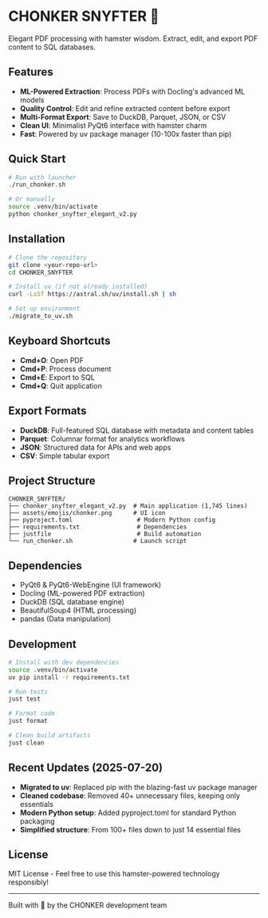 # CHONKER SNYFTER 🐹

Elegant PDF processing with hamster wisdom. Extract, edit, and export PDF content to SQL databases.

## Features

- **ML-Powered Extraction**: Process PDFs with Docling's advanced ML models
- **Quality Control**: Edit and refine extracted content before export
- **Multi-Format Export**: Save to DuckDB, Parquet, JSON, or CSV
- **Clean UI**: Minimalist PyQt6 interface with hamster charm
- **Fast**: Powered by uv package manager (10-100x faster than pip)

## Quick Start

```bash
# Run with launcher
./run_chonker.sh

# Or manually
source .venv/bin/activate
python chonker_snyfter_elegant_v2.py
```

## Installation

```bash
# Clone the repository
git clone <your-repo-url>
cd CHONKER_SNYFTER

# Install uv (if not already installed)
curl -LsSf https://astral.sh/uv/install.sh | sh

# Set up environment
./migrate_to_uv.sh
```

## Keyboard Shortcuts

- **Cmd+O**: Open PDF
- **Cmd+P**: Process document
- **Cmd+E**: Export to SQL
- **Cmd+Q**: Quit application

## Export Formats

- **DuckDB**: Full-featured SQL database with metadata and content tables
- **Parquet**: Columnar format for analytics workflows
- **JSON**: Structured data for APIs and web apps
- **CSV**: Simple tabular export

## Project Structure

```
CHONKER_SNYFTER/
├── chonker_snyfter_elegant_v2.py  # Main application (1,745 lines)
├── assets/emojis/chonker.png      # UI icon
├── pyproject.toml                  # Modern Python config
├── requirements.txt                # Dependencies
├── justfile                        # Build automation
└── run_chonker.sh                 # Launch script
```

## Dependencies

- PyQt6 & PyQt6-WebEngine (UI framework)
- Docling (ML-powered PDF extraction)
- DuckDB (SQL database engine)
- BeautifulSoup4 (HTML processing)
- pandas (Data manipulation)

## Development

```bash
# Install with dev dependencies
source .venv/bin/activate
uv pip install -r requirements.txt

# Run tests
just test

# Format code
just format

# Clean build artifacts
just clean
```

## Recent Updates (2025-07-20)

- **Migrated to uv**: Replaced pip with the blazing-fast uv package manager
- **Cleaned codebase**: Removed 40+ unnecessary files, keeping only essentials
- **Modern Python setup**: Added pyproject.toml for standard Python packaging
- **Simplified structure**: From 100+ files down to just 14 essential files

## License

MIT License - Feel free to use this hamster-powered technology responsibly!

---

Built with 🐹 by the CHONKER development team
